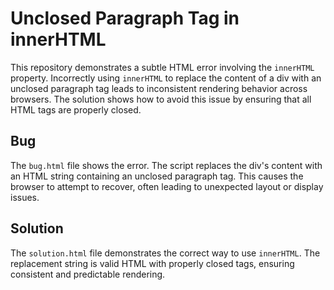 # Unclosed Paragraph Tag in innerHTML

This repository demonstrates a subtle HTML error involving the `innerHTML` property.  Incorrectly using `innerHTML` to replace the content of a div with an unclosed paragraph tag leads to inconsistent rendering behavior across browsers. The solution shows how to avoid this issue by ensuring that all HTML tags are properly closed.

## Bug
The `bug.html` file shows the error.  The script replaces the div's content with an HTML string containing an unclosed paragraph tag. This causes the browser to attempt to recover, often leading to unexpected layout or display issues.

## Solution
The `solution.html` file demonstrates the correct way to use `innerHTML`.  The replacement string is valid HTML with properly closed tags, ensuring consistent and predictable rendering.